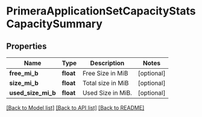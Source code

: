 # PrimeraApplicationSetCapacityStatsCapacitySummary

## Properties
Name | Type | Description | Notes
------------ | ------------- | ------------- | -------------
**free_mi_b** | **float** | Free Size in MiB | [optional] 
**size_mi_b** | **float** | Total size in MiB | [optional] 
**used_size_mi_b** | **float** | Used Size in MiB. | [optional] 

[[Back to Model list]](../README.md#documentation-for-models) [[Back to API list]](../README.md#documentation-for-api-endpoints) [[Back to README]](../README.md)


